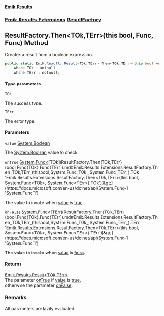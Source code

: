#### [Emik.Results](index.md 'index')
### [Emik.Results.Extensions](Emik.Results.Extensions.md 'Emik.Results.Extensions').[ResultFactory](ResultFactory.md 'Emik.Results.Extensions.ResultFactory')

## ResultFactory.Then<TOk,TErr>(this bool, Func<TOk>, Func<TErr>) Method

Creates a result from a boolean expression.

```csharp
public static Emik.Results.Result<TOk,TErr> Then<TOk,TErr>(this bool value, System.Func<TOk> onTrue, System.Func<TErr> onFalse)
    where TOk : notnull
    where TErr : notnull;
```
#### Type parameters

<a name='Emik.Results.Extensions.ResultFactory.Then_TOk,TErr_(thisbool,System.Func_TOk_,System.Func_TErr_).TOk'></a>

`TOk`

The success type.

<a name='Emik.Results.Extensions.ResultFactory.Then_TOk,TErr_(thisbool,System.Func_TOk_,System.Func_TErr_).TErr'></a>

`TErr`

The error type.
#### Parameters

<a name='Emik.Results.Extensions.ResultFactory.Then_TOk,TErr_(thisbool,System.Func_TOk_,System.Func_TErr_).value'></a>

`value` [System.Boolean](https://docs.microsoft.com/en-us/dotnet/api/System.Boolean 'System.Boolean')

The [System.Boolean](https://docs.microsoft.com/en-us/dotnet/api/System.Boolean 'System.Boolean') value to check.

<a name='Emik.Results.Extensions.ResultFactory.Then_TOk,TErr_(thisbool,System.Func_TOk_,System.Func_TErr_).onTrue'></a>

`onTrue` [System.Func&lt;](https://docs.microsoft.com/en-us/dotnet/api/System.Func-1 'System.Func`1')[TOk](ResultFactory.Then{TOk,TErr}(bool,Func{TOk},Func{TErr}).md#Emik.Results.Extensions.ResultFactory.Then_TOk,TErr_(thisbool,System.Func_TOk_,System.Func_TErr_).TOk 'Emik.Results.Extensions.ResultFactory.Then<TOk,TErr>(this bool, System.Func<TOk>, System.Func<TErr>).TOk')[&gt;](https://docs.microsoft.com/en-us/dotnet/api/System.Func-1 'System.Func`1')

The value to invoke when [value](ResultFactory.Then{TOk,TErr}(bool,Func{TOk},Func{TErr}).md#Emik.Results.Extensions.ResultFactory.Then_TOk,TErr_(thisbool,System.Func_TOk_,System.Func_TErr_).value 'Emik.Results.Extensions.ResultFactory.Then<TOk,TErr>(this bool, System.Func<TOk>, System.Func<TErr>).value') is [true](https://docs.microsoft.com/en-us/dotnet/csharp/language-reference/builtin-types/bool 'https://docs.microsoft.com/en-us/dotnet/csharp/language-reference/builtin-types/bool').

<a name='Emik.Results.Extensions.ResultFactory.Then_TOk,TErr_(thisbool,System.Func_TOk_,System.Func_TErr_).onFalse'></a>

`onFalse` [System.Func&lt;](https://docs.microsoft.com/en-us/dotnet/api/System.Func-1 'System.Func`1')[TErr](ResultFactory.Then{TOk,TErr}(bool,Func{TOk},Func{TErr}).md#Emik.Results.Extensions.ResultFactory.Then_TOk,TErr_(thisbool,System.Func_TOk_,System.Func_TErr_).TErr 'Emik.Results.Extensions.ResultFactory.Then<TOk,TErr>(this bool, System.Func<TOk>, System.Func<TErr>).TErr')[&gt;](https://docs.microsoft.com/en-us/dotnet/api/System.Func-1 'System.Func`1')

The value to invoke when [value](ResultFactory.Then{TOk,TErr}(bool,Func{TOk},Func{TErr}).md#Emik.Results.Extensions.ResultFactory.Then_TOk,TErr_(thisbool,System.Func_TOk_,System.Func_TErr_).value 'Emik.Results.Extensions.ResultFactory.Then<TOk,TErr>(this bool, System.Func<TOk>, System.Func<TErr>).value') is [false](https://docs.microsoft.com/en-us/dotnet/csharp/language-reference/builtin-types/bool 'https://docs.microsoft.com/en-us/dotnet/csharp/language-reference/builtin-types/bool').

#### Returns
[Emik.Results.Result&lt;](Result{TOk,TErr}.md 'Emik.Results.Result<TOk,TErr>')[TOk](ResultFactory.Then{TOk,TErr}(bool,Func{TOk},Func{TErr}).md#Emik.Results.Extensions.ResultFactory.Then_TOk,TErr_(thisbool,System.Func_TOk_,System.Func_TErr_).TOk 'Emik.Results.Extensions.ResultFactory.Then<TOk,TErr>(this bool, System.Func<TOk>, System.Func<TErr>).TOk')[,](Result{TOk,TErr}.md 'Emik.Results.Result<TOk,TErr>')[TErr](ResultFactory.Then{TOk,TErr}(bool,Func{TOk},Func{TErr}).md#Emik.Results.Extensions.ResultFactory.Then_TOk,TErr_(thisbool,System.Func_TOk_,System.Func_TErr_).TErr 'Emik.Results.Extensions.ResultFactory.Then<TOk,TErr>(this bool, System.Func<TOk>, System.Func<TErr>).TErr')[&gt;](Result{TOk,TErr}.md 'Emik.Results.Result<TOk,TErr>')  
The parameter [onTrue](ResultFactory.Then{TOk,TErr}(bool,Func{TOk},Func{TErr}).md#Emik.Results.Extensions.ResultFactory.Then_TOk,TErr_(thisbool,System.Func_TOk_,System.Func_TErr_).onTrue 'Emik.Results.Extensions.ResultFactory.Then<TOk,TErr>(this bool, System.Func<TOk>, System.Func<TErr>).onTrue') if [value](ResultFactory.Then{TOk,TErr}(bool,Func{TOk},Func{TErr}).md#Emik.Results.Extensions.ResultFactory.Then_TOk,TErr_(thisbool,System.Func_TOk_,System.Func_TErr_).value 'Emik.Results.Extensions.ResultFactory.Then<TOk,TErr>(this bool, System.Func<TOk>, System.Func<TErr>).value') is [true](https://docs.microsoft.com/en-us/dotnet/csharp/language-reference/builtin-types/bool 'https://docs.microsoft.com/en-us/dotnet/csharp/language-reference/builtin-types/bool'),  
otherwise the parameter [onFalse](ResultFactory.Then{TOk,TErr}(bool,Func{TOk},Func{TErr}).md#Emik.Results.Extensions.ResultFactory.Then_TOk,TErr_(thisbool,System.Func_TOk_,System.Func_TErr_).onFalse 'Emik.Results.Extensions.ResultFactory.Then<TOk,TErr>(this bool, System.Func<TOk>, System.Func<TErr>).onFalse').

### Remarks
  
All parameters are lazily evaluated.